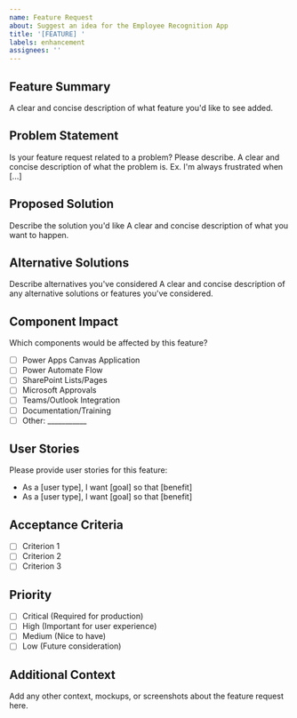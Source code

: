 ```yaml
---
name: Feature Request
about: Suggest an idea for the Employee Recognition App
title: '[FEATURE] '
labels: enhancement
assignees: ''
---
```


## Feature Summary
A clear and concise description of what feature you'd like to see added.

## Problem Statement
Is your feature request related to a problem? Please describe.
A clear and concise description of what the problem is. Ex. I'm always frustrated when [...]

## Proposed Solution
Describe the solution you'd like
A clear and concise description of what you want to happen.

## Alternative Solutions
Describe alternatives you've considered
A clear and concise description of any alternative solutions or features you've considered.

## Component Impact
Which components would be affected by this feature?
- [ ] Power Apps Canvas Application
- [ ] Power Automate Flow
- [ ] SharePoint Lists/Pages
- [ ] Microsoft Approvals
- [ ] Teams/Outlook Integration
- [ ] Documentation/Training
- [ ] Other: ___________

## User Stories
Please provide user stories for this feature:
- As a [user type], I want [goal] so that [benefit]
- As a [user type], I want [goal] so that [benefit]

## Acceptance Criteria
- [ ] Criterion 1
- [ ] Criterion 2
- [ ] Criterion 3

## Priority
- [ ] Critical (Required for production)
- [ ] High (Important for user experience)
- [ ] Medium (Nice to have)
- [ ] Low (Future consideration)

## Additional Context
Add any other context, mockups, or screenshots about the feature request here.
